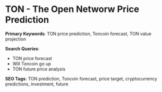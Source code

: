 # TON - The Open Networw Price Prediction

**Primary Keywords**: TON price prediction, Toncoin forecast, TON value projection

**Search Queries**:
- TON price forecast
- Will Toncoin go up
- TON future price analysis

**SEO Tags**: TON prediction, Toncoin forecast, price target, cryptocurrency predictions, investment, future
